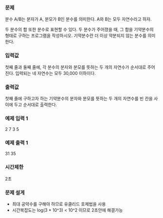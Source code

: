 ### 문제
분수 A/B는 분자가 A, 분모가 B인 분수를 의미한다. A와 B는 모두 자연수라고 하자.

두 분수의 합 또한 분수로 표현할 수 있다. 
두 분수가 주어졌을 때, 그 합을 기약분수의 형태로 구하는 프로그램을 작성하시오. 
기약분수란 더 이상 약분되지 않는 분수를 의미한다.

### 입력값
첫째 줄과 둘째 줄에, 각 분수의 분자와 분모를 뜻하는 두 개의 자연수가 순서대로 주어진다. 
입력되는 네 자연수는 모두 30,000 이하이다.

### 출력값
첫째 줄에 구하고자 하는 기약분수의 분자와 분모를 뜻하는 두 개의 자연수를 빈 칸을 사이에 두고 순서대로 출력한다.

### 예제 입력 1
2 7
3 5

### 예제 출력 1
31 35

### 시간제한
2초

### 문제 설게
- 최대 공약수를 구해야 하므로 유클리드 호제법을 사용
- 시간복잡도는 log(3 * 10^3) < 10^2 이므로 2초안에 해결가능

